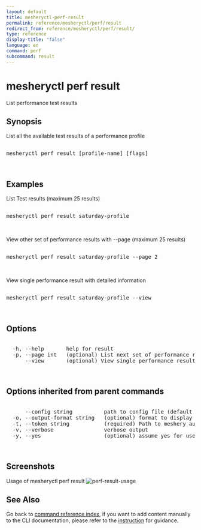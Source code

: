 ```yaml
---
layout: default
title: mesheryctl-perf-result
permalink: reference/mesheryctl/perf/result
redirect_from: reference/mesheryctl/perf/result/
type: reference
display-title: "false"
language: en
command: perf
subcommand: result
---
```


# mesheryctl perf result

List performance test results

## Synopsis

List all the available test results of a performance profile
<pre class='codeblock-pre'>
<div class='codeblock'>
mesheryctl perf result [profile-name] [flags]

</div>
</pre> 

## Examples

List Test results (maximum 25 results)
<pre class='codeblock-pre'>
<div class='codeblock'>
mesheryctl perf result saturday-profile

</div>
</pre> 

View other set of performance results with --page (maximum 25 results)
<pre class='codeblock-pre'>
<div class='codeblock'>
mesheryctl perf result saturday-profile --page 2

</div>
</pre> 

View single performance result with detailed information
<pre class='codeblock-pre'>
<div class='codeblock'>
mesheryctl perf result saturday-profile --view

</div>
</pre> 

## Options

<pre class='codeblock-pre'>
<div class='codeblock'>
  -h, --help       help for result
  -p, --page int   (optional) List next set of performance results with --page (default = 1) (default 1)
      --view       (optional) View single performance results with more info

</div>
</pre>

## Options inherited from parent commands

<pre class='codeblock-pre'>
<div class='codeblock'>
      --config string          path to config file (default "/Users/lee/.meshery/config.yaml")
  -o, --output-format string   (optional) format to display in [json|yaml]
  -t, --token string           (required) Path to meshery auth config
  -v, --verbose                verbose output
  -y, --yes                    (optional) assume yes for user interactive prompts.

</div>
</pre>

## Screenshots

Usage of mesheryctl perf result
![perf-result-usage](/assets/img/mesheryctl/perf-result.png)

## See Also

Go back to [command reference index](/reference/mesheryctl/), if you want to add content manually to the CLI documentation, please refer to the [instruction](/project/contributing/contributing-cli#preserving-manually-added-documentation) for guidance.
